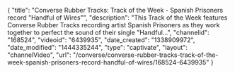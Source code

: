 {
    "title": "Converse Rubber Tracks: Track of the Week - Spanish Prisoners record \"Handful of Wires\"",
    "description": "This Track of the Week features Converse Rubber Tracks recording artist Spanish Prisoners as they work together to perfect the sound of their single \"Handful...",
    "channelid": "168524",
    "videoid": "6439935",
    "date_created": "1338909972",
    "date_modified": "1444335244",
    "type": "captivate",
    "layout": "channelVideo",
    "url": "\/converse\/converse-rubber-tracks-track-of-the-week-spanish-prisoners-record-handful-of-wires\/168524-6439935"
}